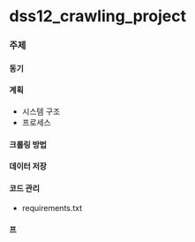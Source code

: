 
dss12_crawling_project
====================================

### 주제

#### 동기

#### 계획
- 시스템 구조
- 프로세스

#### 크롤링 방법

#### 데이터 저장

#### 코드 관리
- requirements.txt

#### 프
